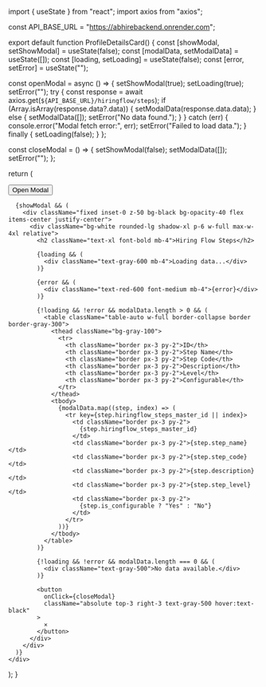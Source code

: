 import { useState } from "react";
import axios from "axios";

const API_BASE_URL = "https://abhirebackend.onrender.com";

export default function ProfileDetailsCard() {
  const [showModal, setShowModal] = useState(false);
  const [modalData, setModalData] = useState([]);
  const [loading, setLoading] = useState(false);
  const [error, setError] = useState("");

  const openModal = async () => {
    setShowModal(true);
    setLoading(true);
    setError("");
    try {
      const response = await axios.get(`${API_BASE_URL}/hiringflow/steps`);
      if (Array.isArray(response.data?.data)) {
        setModalData(response.data.data);
      } else {
        setModalData([]);
        setError("No data found.");
      }
    } catch (err) {
      console.error("Modal fetch error:", err);
      setError("Failed to load data.");
    } finally {
      setLoading(false);
    }
  };

  const closeModal = () => {
    setShowModal(false);
    setModalData([]);
    setError("");
  };

  return (
    <div className="p-6">
      <button
        onClick={openModal}
        className="bg-blue-600 text-white px-4 py-2 rounded hover:bg-blue-700"
      >
        Open Modal
      </button>

      {showModal && (
        <div className="fixed inset-0 z-50 bg-black bg-opacity-40 flex items-center justify-center">
          <div className="bg-white rounded-lg shadow-xl p-6 w-full max-w-4xl relative">
            <h2 className="text-xl font-bold mb-4">Hiring Flow Steps</h2>

            {loading && (
              <div className="text-gray-600 mb-4">Loading data...</div>
            )}

            {error && (
              <div className="text-red-600 font-medium mb-4">{error}</div>
            )}

            {!loading && !error && modalData.length > 0 && (
              <table className="table-auto w-full border-collapse border border-gray-300">
                <thead className="bg-gray-100">
                  <tr>
                    <th className="border px-3 py-2">ID</th>
                    <th className="border px-3 py-2">Step Name</th>
                    <th className="border px-3 py-2">Step Code</th>
                    <th className="border px-3 py-2">Description</th>
                    <th className="border px-3 py-2">Level</th>
                    <th className="border px-3 py-2">Configurable</th>
                  </tr>
                </thead>
                <tbody>
                  {modalData.map((step, index) => (
                    <tr key={step.hiringflow_steps_master_id || index}>
                      <td className="border px-3 py-2">
                        {step.hiringflow_steps_master_id}
                      </td>
                      <td className="border px-3 py-2">{step.step_name}</td>
                      <td className="border px-3 py-2">{step.step_code}</td>
                      <td className="border px-3 py-2">{step.description}</td>
                      <td className="border px-3 py-2">{step.step_level}</td>
                      <td className="border px-3 py-2">
                        {step.is_configurable ? "Yes" : "No"}
                      </td>
                    </tr>
                  ))}
                </tbody>
              </table>
            )}

            {!loading && !error && modalData.length === 0 && (
              <div className="text-gray-500">No data available.</div>
            )}

            <button
              onClick={closeModal}
              className="absolute top-3 right-3 text-gray-500 hover:text-black"
            >
              ✕
            </button>
          </div>
        </div>
      )}
    </div>
  );
}
